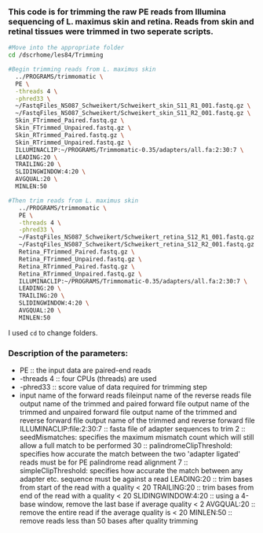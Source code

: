 ### This code is for trimming the raw PE reads from Illumina sequencing of L. maximus skin and retina. Reads from skin and retinal tissues were trimmed in two seperate scripts.

```bash
#Move into the appropriate folder
cd /dscrhome/les84/Trimming

#Begin trimming reads from L. maximus skin
  ../PROGRAMS/trimmomatic \
  PE \
  -threads 4 \
  -phred33 \
  ~/FastqFiles_NS087_Schweikert/Schweikert_skin_S11_R1_001.fastq.gz \
  ~/FastqFiles_NS087_Schweikert/Schweikert_skin_S11_R2_001.fastq.gz \
  Skin_FTrimmed_Paired.fastq.gz \
  Skin_FTrimmed_Unpaired.fastq.gz \
  Skin_RTrimmed_Paired.fastq.gz \
  Skin_RTrimmed_Unpaired.fastq.gz \
  ILLUMINACLIP:~/PROGRAMS/Trimmomatic-0.35/adapters/all.fa:2:30:7 \
  LEADING:20 \
  TRAILING:20 \
  SLIDINGWINDOW:4:20 \
  AVGQUAL:20 \
  MINLEN:50
```
```bash
#Then trim reads from L. maximus skin
   ../PROGRAMS/trimmomatic \
   PE \
   -threads 4 \
   -phred33 \
   ~/FastqFiles_NS087_Schweikert/Schweikert_retina_S12_R1_001.fastq.gz \
   ~/FastqFiles_NS087_Schweikert/Schweikert_retina_S12_R2_001.fastq.gz \
   Retina_FTrimmed_Paired.fastq.gz \
   Retina_FTrimmed_Unpaired.fastq.gz \
   Retina_RTrimmed_Paired.fastq.gz \
   Retina_RTrimmed_Unpaired.fastq.gz \
   ILLUMINACLIP:~/PROGRAMS/Trimmomatic-0.35/adapters/all.fa:2:30:7 \
   LEADING:20 \
   TRAILING:20 \
   SLIDINGWINDOW:4:20 \
   AVGQUAL:20 \
   MINLEN:50
```
I used ```cd``` to change folders.

### Description of the parameters:
- PE :: the input data are paired-end reads
- -threads 4 :: four CPUs (threads) are used
- -phred33 :: score value of data required for trimming step
- input name of the forward reads fileinput name of the reverse reads file
output name of the trimmed and paired forward file
output name of the trimmed and unpaired forward file
output name of the trimmed and reverse forward file
output name of the trimmed and reverse forward file
ILLUMINACLIP:file:2:30:7 :: fasta file of adapter sequences to trim
2 :: seedMismatches: specifies the maximum mismatch count which will still allow a full match to be performed
30 :: palindromeClipThreshold: specifies how accurate the match between the two 'adapter ligated' reads must be for PE palindrome read alignment
7 :: simpleClipThreshold: specifies how accurate the match between any adapter etc. sequence must be against a read
LEADING:20 :: trim bases from start of the read with a quality < 20
TRAILING:20 :: trim bases from end of the read with a quality < 20
SLIDINGWINDOW:4:20 :: using a 4-base window, remove the last base if average quality < 2
AVGQUAL:20 :: remove the entire read if the average quality is < 20
MINLEN:50 :: remove reads less than 50 bases after quality trimming
